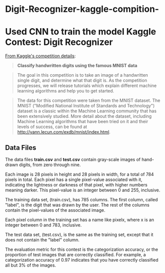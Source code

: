 # Digit-Recognizer-kaggle-compition-
Used CNN to train the model 
Kaggle Contest: Digit Recognizer
=========
[From Kaggle's competition details]:
> **Classify handwritten digits using the famous MNIST data**

> The goal in this competition is to take an image of a handwritten single digit, and determine what that digit is.  As the competition progresses, we will release tutorials which explain different machine learning algorithms and help you to get started.

> The data for this competition were taken from the MNIST dataset. The MNIST ("Modified National Institute of Standards and Technology") dataset is a classic within the Machine Learning community that has been extensively studied.  More detail about the dataset, including Machine Learning algorithms that have been tried on it and their levels of success, can be found at http://yann.lecun.com/exdb/mnist/index.html.

Data Files
----
The data files **train.csv** and **test.csv** contain gray-scale images of hand-drawn digits, from zero through nine.

Each image is 28 pixels in height and 28 pixels in width, for a total of 784 pixels in total. Each pixel has a single pixel-value associated with it, indicating the lightness or darkness of that pixel, with higher numbers meaning darker. This pixel-value is an integer between 0 and 255, inclusive.

The training data set, (train.csv), has 785 columns. The first column, called "label", is the digit that was drawn by the user. The rest of the columns contain the pixel-values of the associated image.

Each pixel column in the training set has a name like pixelx, where x is an integer between 0 and 783, inclusive. 

The test data set, (test.csv), is the same as the training set, except that it does not contain the "label" column.

The evaluation metric for this contest is the categorization accuracy, or the proportion of test images that are correctly classified. For example, a categorization accuracy of 0.97 indicates that you have correctly classified all but 3% of the images.

[From Kaggle's competition details]:http://www.kaggle.com/c/digit-recognizer
    

